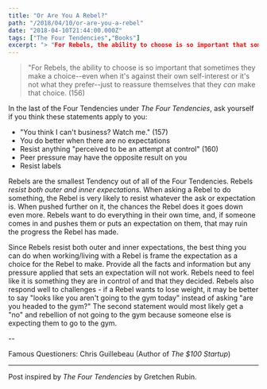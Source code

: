 ```yaml
---
title: "Or Are You A Rebel?"
path: "/2018/04/10/or-are-you-a-rebel"
date: "2018-04-10T21:44:00.000Z"
tags: ["The Four Tendencies","Books"]
excerpt: "> "For Rebels, the ability to choose is so important that sometimes they make a choice--even when it's against their own self-interest or it's not what they prefer--just to reassure themselves that..."
---
```


> "For Rebels, the ability to choose is so important that sometimes they make a choice--even when it's against their own self-interest or it's not what they prefer--just to reassure themselves that they *can* make that choice. (156)

In the last of the Four Tendencies under *The Four Tendencies*, ask yourself if you think these statements apply to you:

- "You think I can't business? Watch me." (157)
- You do better when there are no expectations
- Resist anything "perceived to be an attempt at control" (160)
- Peer pressure may have the opposite result on you
- Resist labels

Rebels are the smallest Tendency out of all of the Four Tendencies. Rebels *resist both outer and inner expectations.* When asking a Rebel to do something, the Rebel is very likely to resist whatever the ask or expectation is. When pushed further on it, the chances the Rebel does it goes down even more. Rebels want to do everything in their own time, and, if someone comes in and pushes them or puts an expectation on them, that may ruin the progress the Rebel has made.

Since Rebels resist both outer and inner expectations, the best thing you can do when working/living with a Rebel is frame the expectation as a choice for the Rebel to make. Provide all the facts and information but any pressure applied that sets an expectation will not work. Rebels need to feel like it is something they are in control of and that they decided. Rebels also respond well to challenges - if a Rebel wants to lose weight, it may be better to say "looks like you aren't going to the gym today" instead of asking "are you headed to the gym?" The second statement would most likely get a "no" and rebellion of not going to the gym because someone else is expecting them to go to the gym.

--

Famous Questioners: Chris Guillebeau (Author of *The $100 Startup*)

---

Post inspired by *The Four Tendencies* by Gretchen Rubin.
